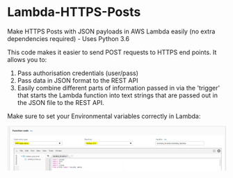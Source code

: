 # Lambda-HTTPS-Posts
Make HTTPS Posts with JSON payloads in AWS Lambda easily (no extra dependencies required) - Uses Python 3.6

This code makes it easier to send POST requests to HTTPS end points.
It allows you to:
1. Pass authorisation credentials (user/pass)
2. Pass data in JSON format to the REST API
3. Easily combine different parts of information passed in via the 'trigger' that starts the Lambda function into text strings that are passed out in the JSON file to the REST API.


Make sure to set your Environmental variables correctly in Lambda:

![Code input settings](https://raw.githubusercontent.com/CameronTurner/Lambda-HTTPS-Posts/master/Lambda%20-%20Code%20input%20settings.PNG)
